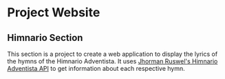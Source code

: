 # Project Website

## Himnario Section

This section is a project to create a web application to display the lyrics of the hymns of the Himnario Adventista. It uses [Jhorman Ruswel's Himnario Adventista API](https://github.com/jhormanrus/himnario-adventista-api) to get information about each respective hymn.
